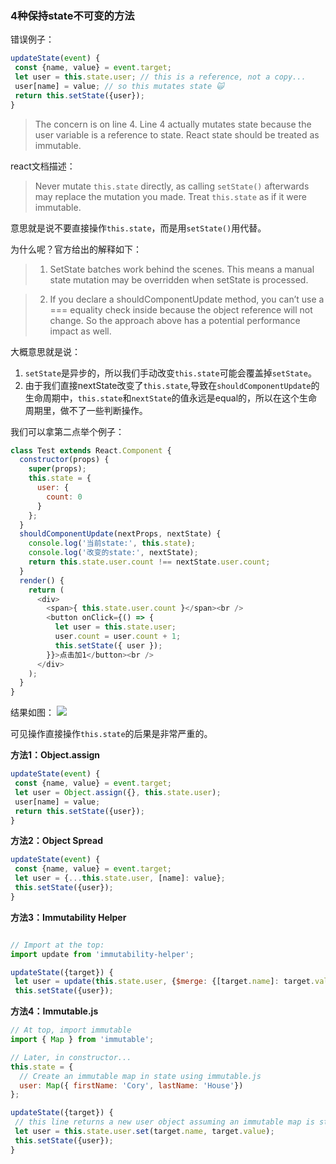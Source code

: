 ### 4种保持state不可变的方法

错误例子：
```javascript
updateState(event) {
 const {name, value} = event.target;
 let user = this.state.user; // this is a reference, not a copy...
 user[name] = value; // so this mutates state 🙀
 return this.setState({user});
}
```
> The concern is on line 4. Line 4 actually mutates state because the user variable is a reference to state. React state should be treated as immutable.

react文档描述：
> Never mutate `this.state` directly, as calling `setState()` afterwards may replace the mutation you made. Treat `this.state` as if it were immutable.

意思就是说不要直接操作`this.state`，而是用`setState()`用代替。

为什么呢？官方给出的解释如下：
> 1. SetState batches work behind the scenes. This means a manual state mutation may be overridden when setState is processed.

> 2. If you declare a shouldComponentUpdate method, you can’t use a === equality check inside because the object reference will not change. So the approach above has a potential performance impact as well.

大概意思就是说：
  1. `setState`是异步的，所以我们手动改变`this.state`可能会覆盖掉`setState`。
  2. 由于我们直接nextState改变了`this.state`,导致在`shouldComponentUpdate`的生命周期中，`this.state`和`nextState`的值永远是equal的，所以在这个生命周期里，做不了一些判断操作。

我们可以拿第二点举个例子：
```javascript
class Test extends React.Component {
  constructor(props) {
    super(props);
    this.state = {
      user: {
        count: 0
      }
    };
  }
  shouldComponentUpdate(nextProps, nextState) {
    console.log('当前state:', this.state);
    console.log('改变的state:', nextState);
    return this.state.user.count !== nextState.user.count;
  }
  render() {
    return (
      <div>
        <span>{ this.state.user.count }</span><br />
        <button onClick={() => {
          let user = this.state.user;
          user.count = user.count + 1;
          this.setState({ user });
        }}>点击加1</button><br />
      </div>
    );
  }
}
```
结果如图：
![](https://github.com/dushao103500/blog/blob/master/react/images/fourImmutable.png)

可见操作直接操作`this.state`的后果是非常严重的。

**方法1：Object.assign**
```javascript
updateState(event) {
 const {name, value} = event.target;
 let user = Object.assign({}, this.state.user);
 user[name] = value;
 return this.setState({user});
}
```

**方法2：Object Spread**
```javascript
updateState(event) {
 const {name, value} = event.target;
 let user = {...this.state.user, [name]: value};
 this.setState({user});
}
```

**方法3：Immutability Helper**
```javascript

// Import at the top:
import update from 'immutability-helper';

updateState({target}) {
 let user = update(this.state.user, {$merge: {[target.name]: target.value}});
 this.setState({user});
```

**方法4：Immutable.js**
```javascript
// At top, import immutable
import { Map } from 'immutable';

// Later, in constructor...
this.state = {
  // Create an immutable map in state using immutable.js
  user: Map({ firstName: 'Cory', lastName: 'House'})
};

updateState({target}) {
 // this line returns a new user object assuming an immutable map is stored in state.
 let user = this.state.user.set(target.name, target.value);
 this.setState({user});
}
```